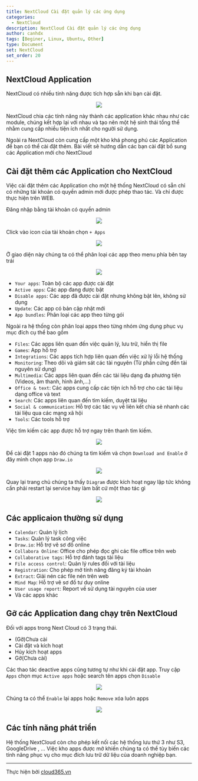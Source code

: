 ```yaml
---
title: NextCloud Cài đặt quản lý các ứng dụng
categories:
  - NextCloud
description: NextCloud Cài đặt quản lý các ứng dụng
author: canhdx
tags: [Beginer, Linux, Ubuntu, Other]
type: Document
set: NextCloud
set_order: 20
---
```


## NextCloud Application

NextCloud có nhiều tính năng được tích hợp sẵn khi bạn cài đặt.
<p align="center">
<img src="/images/img-nextcloud/nextcloud-063.png">
</p>

NextCloud chia các tính năng này thành các application khác nhau như các module, chúng kết hợp lại với nhau và tạo nên một hệ sinh thái tổng thể nhằm cung cấp nhiều tiện ích nhất cho người sử dụng. 

Ngoài ra NextCloud còn cung cấp một kho khá phong phú các Application để bạn có thể cài đặt thêm. Bài viết sẽ hướng dẫn các bạn cài đặt bổ sung các Application mới cho NextCloud

## Cài đặt thêm các Application cho NextCloud 
Việc cài đặt thêm các Application cho một hệ thống NextCloud có sẵn chỉ có những tài khoản có quyền admin mới được phép thao tác. Và chỉ được thực hiện trên WEB.

Đăng nhập bằng tài khoản có quyền admin
<p align="center">
<img src="/images/img-nextcloud/nextcloud-064.png">
</p>

Click vào icon của tài khoản chọn `+ Apps`  
<p align="center">
<img src="/images/img-nextcloud/nextcloud-065.png">
</p>

Ở giao diện này chúng ta có thể phân loại các app theo menu phía bên tay trái
<p align="center">
<img src="/images/img-nextcloud/nextcloud-066.png">
</p>

- `Your apps`: Toàn bộ các app được cài đặt 
- `Active apps`: Các app đang được bật 
- `Disable apps`: Các app đã được cài đặt nhưng không bật lên, không sử dụng
- `Update`: Các app có bản cập nhật mới 
- `App bundles`: Phân loại các app theo từng gói

Ngoài ra hệ thống còn phân loại apps theo từng nhóm ứng dụng phục vụ mục đích cụ thể bao gồm
- `Files`: Các apps liên quan đến việc quản lý, lưu trữ, hiển thị file
- `Games`: App hỗ trợ
- `Integrations`: Các apps tích hợp liên quan đến việc xử lý lỗi hệ thống 
- `Monitoring`: Theo dõi và giám sát các tài nguyên (Từ phần cứng đến tài nguyên sử dụng)
- `Multimedia`: Các apps liên quan đến các tài liệu dạng đa phương tiện (Videos, âm thanh, hình ảnh,...)
- `Office & text`: Các apps cung cấp các tiện ích hỗ trợ cho các tài liệu dạng office và text
- `Search`: Các apps liên quan đến tìm kiếm, duyệt tài liệu
- `Social & communication`: Hỗ trợ các tác vụ về liên kết chia sẻ nhanh các tài liệu qua các mạng xã hội
- `Tools`: Các tools hỗ trợ

Việc tìm kiếm các app được hỗ trợ ngay trên thanh tìm kiếm.
<p align="center">
<img src="/images/img-nextcloud/nextcloud-067.png">
</p>

Để cài đặt 1 apps nào đó chúng ta tìm kiếm và chọn `Download and Enable` ở đây mình chọn app `Draw.io`
<p align="center">
<img src="/images/img-nextcloud/nextcloud-068.png">
</p>

Quay lại trang chủ chúng ta thấy `Diagram` được kích hoạt ngay lập tức không cần phải restart lại service hay làm bất cứ một thao tác gì
<p align="center">
<img src="/images/img-nextcloud/nextcloud-069.png">
</p>

## Các applicaion thường sử dụng 

- `Calendar`: Quản lý lịch
- `Tasks`: Quản lý task công việc 
- `Draw.io`: Hỗ trợ vẽ sơ đồ online 
- `Collabora Online`: Office cho phép đọc ghi các file office trên web
- `Collaborative tags`: Hỗ trợ đánh tags tài liệu 
- `File access control`: Quản lý rules đối với tài liệu 
- `Registration`: Cho phép mở tính năng đăng ký tài khoản
- `Extract`: Giải nén các file nén trên web 
- `Mind Map`: Hỗ trợ vẽ sơ đồ tư duy online 
- `User usage report`: Report về sử dụng tài nguyên của user
- Và các apps khác 

## Gỡ các Application đang chạy trên NextCloud
Đối với apps trong Next Cloud có 3 trạng thái. 
- (Gỡ)Chưa cài 
- Cài đặt và kích hoạt 
- Hủy kích hoạt apps
- Gỡ(Chưa cài)

Các thao tác deactive apps cũng tương tự như khi cài đặt app. Truy cập `Apps` chọn mục `Active apps` hoặc search tên apps chọn `Disable`
<p align="center">
<img src="/images/img-nextcloud/nextcloud-070.png">
</p>

Chúng ta có thể `Enable` lại apps hoặc `Remove` xóa luôn apps 
<p align="center">
<img src="/images/img-nextcloud/nextcloud-071.png">
</p>


## Các tính năng phát triển

Hệ thống NextCloud còn cho phép kết nối các hệ thống lưu thứ 3 như S3, GoogleDrive , ... Việc kho apps được mở khiến chúng ta có thể tùy biến các tính năng phục vụ cho mục đích lưu trữ dữ liệu của doanh nghiệp bạn.

---

Thực hiện bởi <a href="https://cloud365.vn/" target="_blank">cloud365.vn</a>
